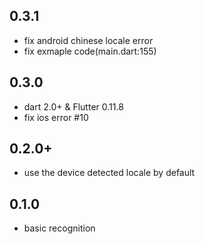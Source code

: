 ## 0.3.1

- fix android chinese locale error
- fix exmaple code(main.dart:155)

## 0.3.0

- dart 2.0+ & Flutter 0.11.8
- fix ios error #10 

## 0.2.0+
- use the device detected locale by default

## 0.1.0
- basic recognition